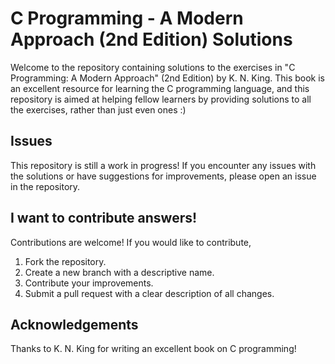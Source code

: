 # C Programming - A Modern Approach (2nd Edition) Solutions

Welcome to the repository containing solutions to the exercises in "C Programming: A Modern Approach" (2nd Edition) by K. N. King. 
This book is an excellent resource for learning the C programming language, and this repository is aimed at helping fellow learners by providing solutions to all the exercises, rather than just even ones :)

## Issues

This repository is still a work in progress!
If you encounter any issues with the solutions or have suggestions for improvements, please open an issue in the repository.

## I want to contribute answers!

Contributions are welcome! If you would like to contribute,

1. Fork the repository.
2. Create a new branch with a descriptive name.
3. Contribute your improvements.
4. Submit a pull request with a clear description of all changes.

## Acknowledgements

Thanks to K. N. King for writing an excellent book on C programming!

